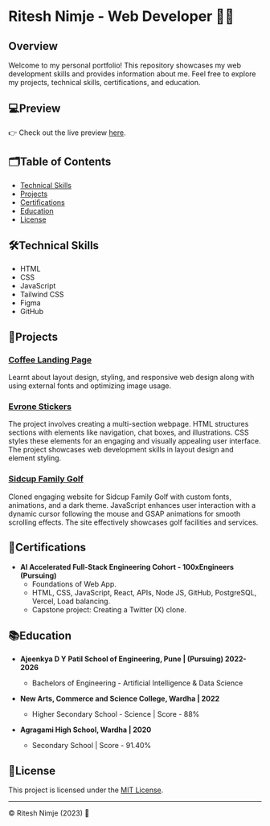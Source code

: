 # Ritesh Nimje - Web Developer 👨‍💻


## Overview

Welcome to my personal portfolio! This repository showcases my web development skills and provides information about me. Feel free to explore my projects, technical skills, certifications, and education.

## 💻Preview

👉 Check out the live preview [here](https://lottoshy.github.io/resume-tailwind/src/index.html).


## 🗂️Table of Contents

- [Technical Skills](#technical-skills)
- [Projects](#projects)
- [Certifications](#certifications)
- [Education](#education)
- [License](#license)

## 🛠️Technical Skills 

- HTML
- CSS
- JavaScript
- Tailwind CSS
- Figma
- GitHub

## 🚀Projects 

### [Coffee Landing Page](https://sleepy-bunny.netlify.app)

Learnt about layout design, styling, and responsive web design along with using external fonts and optimizing image usage.

### [Evrone Stickers](https://evrone-stickers.netlify.app/)

The project involves creating a multi-section webpage. HTML structures sections with elements like navigation, chat boxes, and illustrations. CSS styles these elements for an engaging and visually appealing user interface. The project showcases web development skills in layout design and element styling.

### [Sidcup Family Golf](https://sidcup-family-golff.netlify.app/)

Cloned engaging website for Sidcup Family Golf with custom fonts, animations, and a dark theme. JavaScript enhances user interaction with a dynamic cursor following the mouse and GSAP animations for smooth scrolling effects. The site effectively showcases golf facilities and services.

## 📜Certifications 

- **AI Accelerated Full-Stack Engineering Cohort - 100xEngineers (Pursuing)**
  - Foundations of Web App.
  - HTML, CSS, JavaScript, React, APIs, Node JS, GitHub, PostgreSQL, Vercel, Load balancing.
  - Capstone project: Creating a Twitter (X) clone.

## 📚Education 

- **Ajeenkya D Y Patil School of Engineering, Pune | (Pursuing) 2022-2026**
  - Bachelors of Engineering - Artificial Intelligence & Data Science

- **New Arts, Commerce and Science College, Wardha | 2022**
  - Higher Secondary School - Science | Score - 88%

- **Agragami High School, Wardha | 2020**
  - Secondary School | Score - 91.40%

## 📜License 

This project is licensed under the [MIT License](LICENSE).

---

© Ritesh Nimje (2023) 📅
